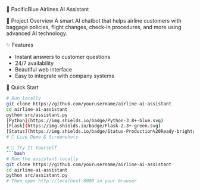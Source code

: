 🛫 PacificBlue Airlines AI Assistant

 🎯 Project Overview
A smart AI chatbot that helps airline customers with baggage policies, flight changes, check-in procedures, and more using advanced AI technology.

 ✨ Features
- Instant answers to customer questions
- 24/7 availability 
- Beautiful web interface
- Easy to integrate with company systems

 🚀 Quick Start
```bash
# Run locally
git clone https://github.com/yourusername/airline-ai-assistant
cd airline-ai-assistant
python src/assistant.py
[Python](https://img.shields.io/badge/Python-3.8+-blue.svg)
[Flask](https://img.shields.io/badge/Flask-2.3+-green.svg) 
[Status](https://img.shields.io/badge/Status-Production%20Ready-brightgreen.svg)
# 📸 Live Demo & Screenshots

# 🎯 Try It Yourself
```bash
# Run the assistant locally
git clone https://github.com/yourusername/airline-ai-assistant
cd airline-ai-assistant
python src/assistant.py
# Then open http://localhost:8000 in your browser

